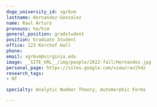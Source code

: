 ```yaml
---
doge_university_id: xgr6vm
lastname: Hernandez-Gonzalez
name: Raul Arturo
pronouns: he/him
general_position: gradstudent
position: Graduate Student
office: 123 Kerchof Hall
phone: 
email: xgr6vm@virginia.edu
image: __SITE_URL__/img/people/2022-fall/Hernandez.jpg
personal_page: https://sites.google.com/view/raulhdz
research_tags:
- NT

specialty: Analytic Number Theory, Automorphic Forms

---
```

